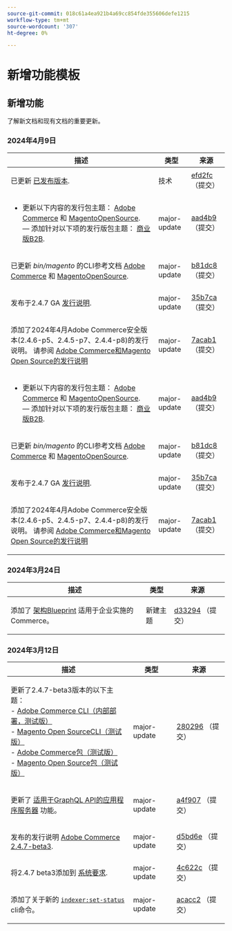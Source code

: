 ```yaml
---
source-git-commit: 018c61a4ea921b4a69cc854fde355606defe1215
workflow-type: tm+mt
source-wordcount: '307'
ht-degree: 0%

---
```

# 新增功能模板

## 新增功能

了解新文档和现有文档的重要更新。

### 2024年4月9日

<table style="table-layout:auto;">
  <thead>
    <tr>
      <th>描述</th>
      <th>类型</th>
      <th>来源</th>
    </tr>
  </thead>
  <tbody>
    <tr>
      <td><p>已更新 <a href="https://experienceleague.adobe.com/docs/commerce-operations/release/versions.html">已发布版本</a>.</p>
</td>
      <td>技术</td>
      <td><a href="https://github.com/AdobeDocs/commerce-operations.en/commit/efd2fc4285a5cdc7ee20ead299ee16e54f9bcb83">efd2fc</a> （提交）</td>
    </tr>
    <tr>
      <td><ul>
  <li>更新以下内容的发行包主题： <a href="https://experienceleague.adobe.com/en/docs/commerce-operations/release/packages/adobe-commerce">Adobe Commerce</a> 和 <a href="https://experienceleague.adobe.com/en/docs/commerce-operations/release/packages/magento-open-source">MagentoOpenSource</a>.<br /> — 添加针对以下项的发行版包主题： <a href="https://experienceleague.adobe.com/en/docs/commerce-operations/release/packages/adobe-commerce-b2b">商业版B2B</a>.</li>
</ul>
</td>
      <td>major-update</td>
      <td><a href="https://github.com/AdobeDocs/commerce-operations.en/commit/aad4b904ba95142d1d848f934c9d3702cc37ec16">aad4b9</a> （提交）</td>
    </tr>
    <tr>
      <td><p>已更新 <em>bin/magento</em> 的CLI参考文档 <a href="https://experienceleague.adobe.com/en/docs/commerce-operations/reference/commerce-on-premises">Adobe Commerce</a> 和 <a href="https://experienceleague.adobe.com/en/docs/commerce-operations/reference/magento-open-source">MagentoOpenSource</a>.</p>
</td>
      <td>major-update</td>
      <td><a href="https://github.com/AdobeDocs/commerce-operations.en/commit/b81dc87a261f128cdb572a30ff5538dae2087c49">b81dc8</a> （提交）</td>
    </tr>
    <tr>
      <td><p>发布于2.4.7 GA <a href="https://experienceleague.adobe.com/en/docs/commerce-operations/release/notes/adobe-commerce/2-4-7">发行说明</a>.</p>
</td>
      <td>major-update</td>
      <td><a href="https://github.com/AdobeDocs/commerce-operations.en/commit/35b7caafbef5ced52ef6e4907e0634dfb2a61e4f">35b7ca</a> （提交）</td>
    </tr>
    <tr>
      <td><p>添加了2024年4月Adobe Commerce安全版本(2.4.6-p5、2.4.5-p7、2.4.4-p8)的发行说明。 请参阅 <a href="https://experienceleague.adobe.com/docs/commerce-operations/release/notes/overview.html">Adobe Commerce和Magento Open Source的发行说明</a></p>
</td>
      <td>major-update</td>
      <td><a href="https://github.com/AdobeDocs/commerce-operations.en/commit/7acab1d8d3f7b11cc1387b5558521f282ba0873f">7acab1</a> （提交）</td>
    </tr>
    <tr>
      <td><ul>
  <li>更新以下内容的发行包主题： <a href="https://experienceleague.adobe.com/en/docs/commerce-operations/release/packages/adobe-commerce">Adobe Commerce</a> 和 <a href="https://experienceleague.adobe.com/en/docs/commerce-operations/release/packages/magento-open-source">MagentoOpenSource</a>.<br /> — 添加针对以下项的发行版包主题： <a href="https://experienceleague.adobe.com/en/docs/commerce-operations/release/packages/adobe-commerce-b2b">商业版B2B</a>.</li>
</ul>
</td>
      <td>major-update</td>
      <td><a href="https://github.com/AdobeDocs/commerce-operations.en/commit/aad4b904ba95142d1d848f934c9d3702cc37ec16">aad4b9</a> （提交）</td>
    </tr>
    <tr>
      <td><p>已更新 <em>bin/magento</em> 的CLI参考文档 <a href="https://experienceleague.adobe.com/en/docs/commerce-operations/reference/commerce-on-premises">Adobe Commerce</a> 和 <a href="https://experienceleague.adobe.com/en/docs/commerce-operations/reference/magento-open-source">MagentoOpenSource</a>.</p>
</td>
      <td>major-update</td>
      <td><a href="https://github.com/AdobeDocs/commerce-operations.en/commit/b81dc87a261f128cdb572a30ff5538dae2087c49">b81dc8</a> （提交）</td>
    </tr>
    <tr>
      <td><p>发布于2.4.7 GA <a href="https://experienceleague.adobe.com/en/docs/commerce-operations/release/notes/adobe-commerce/2-4-7">发行说明</a>.</p>
</td>
      <td>major-update</td>
      <td><a href="https://github.com/AdobeDocs/commerce-operations.en/commit/35b7caafbef5ced52ef6e4907e0634dfb2a61e4f">35b7ca</a> （提交）</td>
    </tr>
    <tr>
      <td><p>添加了2024年4月Adobe Commerce安全版本(2.4.6-p5、2.4.5-p7、2.4.4-p8)的发行说明。 请参阅 <a href="https://experienceleague.adobe.com/docs/commerce-operations/release/notes/overview.html">Adobe Commerce和Magento Open Source的发行说明</a></p>
</td>
      <td>major-update</td>
      <td><a href="https://github.com/AdobeDocs/commerce-operations.en/commit/7acab1d8d3f7b11cc1387b5558521f282ba0873f">7acab1</a> （提交）</td>
    </tr>
  </tbody>
</table><!-- date_group -->

### 2024年3月24日

<table style="table-layout:auto;">
  <thead>
    <tr>
      <th>描述</th>
      <th>类型</th>
      <th>来源</th>
    </tr>
  </thead>
  <tbody>
    <tr>
      <td><p>添加了 <a href="https://experienceleague.adobe.com/docs/commerce-operations/implementation-playbook/architecture/enterprise-blueprint.html">架构Blueprint</a> 适用于企业实施的Commerce。</p>
</td>
      <td>新建主题</td>
      <td><a href="https://github.com/AdobeDocs/commerce-operations.en/commit/d33294d02b4431d4aa473aa5d0ab42e297cfed14">d33294</a> （提交）</td>
    </tr>
  </tbody>
</table>

### 2024年3月12日

<table style="table-layout:auto;">
  <thead>
    <tr>
      <th>描述</th>
      <th>类型</th>
      <th>来源</th>
    </tr>
  </thead>
  <tbody>
    <tr>
      <td><p>更新了2.4.7-beta3版本的以下主题：<br />- <a href="https://experienceleague.adobe.com/docs/commerce-operations/reference/commerce-on-premises-beta.html">Adobe Commerce CLI（内部部署，测试版）</a><br />- <a href="https://experienceleague.adobe.com/docs/commerce-operations/reference/magento-open-source-beta.html">Magento Open SourceCLI（测试版）</a><br />- <a href="https://experienceleague.adobe.com/docs/commerce-operations/release/packages/adobe-commerce-beta.html">Adobe Commerce包（测试版）</a><br />- <a href="https://experienceleague.adobe.com/docs/commerce-operations/release/packages/magento-open-source-beta.html">Magento Open Source包（测试版）</a></p>
</td>
      <td>major-update</td>
      <td><a href="https://github.com/AdobeDocs/commerce-operations.en/commit/28029603b0a23eb161480363b5106142beda4180">280296</a> （提交）</td>
    </tr>
    <tr>
      <td><p>更新了 <a href="https://experienceleague.adobe.com/docs/commerce-operations/performance-best-practices/performance-best-practices/application-server.html">适用于GraphQL API的应用程序服务器</a> 功能。</p>
</td>
      <td>major-update</td>
      <td><a href="https://github.com/AdobeDocs/commerce-operations.en/commit/a4f907a793b4384cb7c162c032a153fafbbc6ff3">a4f907</a> （提交）</td>
    </tr>
    <tr>
      <td><p>发布的发行说明 <a href="https://experienceleague.adobe.com/docs/commerce-operations/release/notes/adobe-commerce/2-4-7.html">Adobe Commerce 2.4.7-beta3</a>.</p>
</td>
      <td>major-update</td>
      <td><a href="https://github.com/AdobeDocs/commerce-operations.en/commit/d5bd6e1e9af78b24c687554261a50d4dce9483d6">d5bd6e</a> （提交）</td>
    </tr>
    <tr>
      <td><p>将2.4.7 beta3添加到 <a href="https://experienceleague.adobe.com/docs/commerce-operations/installation-guide/system-requirements.html">系统要求</a>.</p>
</td>
      <td>major-update</td>
      <td><a href="https://github.com/AdobeDocs/commerce-operations.en/commit/4c622c47862c61fc9e6587ff95b3ac45142c2318">4c622c</a> （提交）</td>
    </tr>
    <tr>
      <td><p>添加了关于新的 <a href="https://experienceleague.adobe.com/docs/commerce-operations/configuration-guide/cli/manage-indexers.html"><code class="language-plaintext highlighter-rouge">indexer:set-status</code></a> cli命令。</p>
</td>
      <td>major-update</td>
      <td><a href="https://github.com/AdobeDocs/commerce-operations.en/commit/acacc285f8b977b33bb27af76c971bc4015a2b45">acacc2</a> （提交）</td>
    </tr>
  </tbody>
</table><!-- date_group --><!-- month_group --><!-- year_group -->
